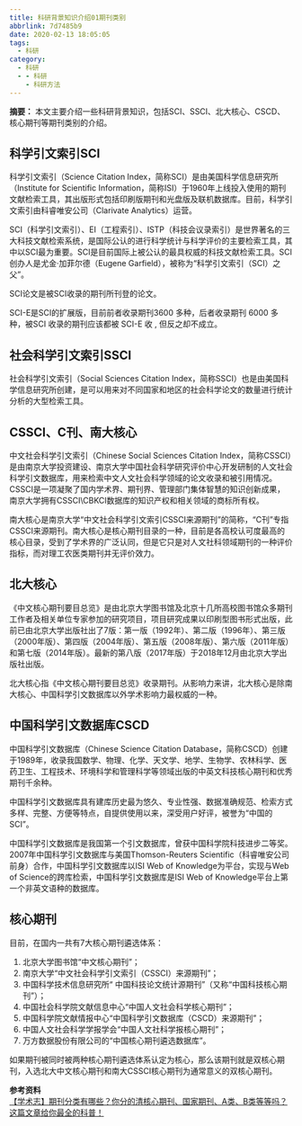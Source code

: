 ```yaml
---
title: 科研背景知识介绍01期刊类别
abbrlink: 7d7485b9
date: 2020-02-13 18:05:05
tags:
  - 科研
category:
  - 科研
  - - 科研
    - 科研方法
---
```

**摘要：** 本文主要介绍一些科研背景知识，包括SCI、SSCI、北大核心、CSCD、核心期刊等期刊类别的介绍。
<!-- more -->
## 科学引文索引SCI
科学引文索引（Science Citation Index，简称SCI）是由美国科学信息研究所（Institute for Scientific Information，简称ISI）于1960年上线投入使用的期刊文献检索工具，其出版形式包括印刷版期刊和光盘版及联机数据库。目前，科学引文索引由科睿唯安公司（Clarivate Analytics）运营。  

SCI（科学引文索引）、EI（工程索引）、ISTP（科技会议录索引）是世界著名的三大科技文献检索系统，是国际公认的进行科学统计与科学评价的主要检索工具，其中以SCI最为重要。SCI是目前国际上被公认的最具权威的科技文献检索工具。SCI创办人是尤金·加菲尔德（Eugene Garfield），被称为“科学引文索引（SCI）之父”。  

SCI论文是被SCI收录的期刊所刊登的论文。  

SCI-E是SCI的扩展版，目前前者收录期刊3600 多种，后者收录期刊 6000 多种，被SCI 收录的期刊应该都被 SCI-E 收 , 但反之却不成立。  

## 社会科学引文索引SSCI
社会科学引文索引（Social Sciences Citation Index，简称SSCI）也是由美国科学信息研究所创建，是可以用来对不同国家和地区的社会科学论文的数量进行统计分析的大型检索工具。  

## CSSCI、C刊、南大核心  
中文社会科学引文索引（Chinese Social Sciences Citation Index，简称CSSCI）是由南京大学投资建设、南京大学中国社会科学研究评价中心开发研制的人文社会科学引文数据库，用来检索中文人文社会科学领域的论文收录和被引用情况。CSSCI是一项凝聚了国内学术界、期刊界、管理部门集体智慧的知识创新成果，南京大学拥有CSSCI\CBKCI数据库的知识产权和相关领域的商标所有权。  

南大核心是南京大学“中文社会科学引文索引CSSCI来源期刊”的简称，“C刊”专指CSSCI来源期刊。南大核心是核心期刊目录的一种，目前是各高校认可度最高的核心目录，受到了学术界的广泛认同，但是它只是对人文社科领域期刊的一种评价指标，而对理工农医类期刊并无评价效力。  

## 北大核心
《中文核心期刊要目总览》是由北京大学图书馆及北京十几所高校图书馆众多期刊工作者及相关单位专家参加的研究项目，项目研究成果以印刷型图书形式出版，此前已由北京大学出版社出了7版：第一版（1992年）、第二版（1996年）、第三版（2000年版）、第四版（2004年版）、第五版（2008年版）、第六版（2011年版）和第七版（2014年版）。最新的第八版（2017年版）于2018年12月由北京大学出版社出版。  

北大核心指《中文核心期刊要目总览》收录期刊。从影响力来讲，北大核心是除南大核心、中国科学引文数据库以外学术影响力最权威的一种。  

## 中国科学引文数据库CSCD
中国科学引文数据库（Chinese Science Citation Database，简称CSCD）创建于1989年，收录我国数学、物理、化学、天文学、地学、生物学、农林科学、医药卫生、工程技术、环境科学和管理科学等领域出版的中英文科技核心期刊和优秀期刊千余种。  

中国科学引文数据库具有建库历史最为悠久、专业性强、数据准确规范、检索方式多样、完整、方便等特点，自提供使用以来，深受用户好评，被誉为“中国的SCI”。  

中国科学引文数据库是我国第一个引文数据库，曾获中国科学院科技进步二等奖。2007年中国科学引文数据库与美国Thomson-Reuters Scientific（科睿唯安公司前身）合作，中国科学引文数据库以ISI Web of Knowledge为平台，实现与Web of Science的跨库检索，中国科学引文数据库是ISI Web of Knowledge平台上第一个非英文语种的数据库。  

## 核心期刊
目前，在国内一共有7大核心期刊遴选体系：  
1)	北京大学图书馆“中文核心期刊”；
2)	南京大学“中文社会科学引文索引（CSSCI）来源期刊”；
3)	中国科学技术信息研究所“ 中国科技论文统计源期刊”（又称“中国科技核心期刊”）；
4)	中国社会科学院文献信息中心“中国人文社会科学核心期刊”；
5)	中国科学院文献情报中心“中国科学引文数据库（CSCD）来源期刊”；
6)	中国人文社会科学学报学会“中国人文社科学报核心期刊”；
7)	万方数据股份有限公司的“中国核心期刊遴选数据库”。  

如果期刊被同时被两种核心期刊遴选体系认定为核心，那么该期刊就是双核心期刊，入选北大中文核心期刊和南大CSSCI核心期刊为通常意义的双核心期刊。  

**参考资料**  
[【学术志】期刊分类有哪些？你分的清核心期刊、国家期刊、A类、B类等等吗？这篇文章给你最全的科普！](http://mp.weixin.qq.com/s?__biz=MzU2NjM3Mzk0Nw==&mid=2247489870&idx=4&sn=f8a7539cf3fbfabd4815cd254ac9de4e&chksm=fcac221acbdbab0cef36e90741a4fc6d4ec01a8aaf409a4fd148bef16b8622f1cdcb9c03a2ac&mpshare=1&scene=23&srcid=0213ShoAbOIwLRfWqFJMVxVS&sharer_sharetime=1581589086709&sharer_shareid=61a4efd63d1bc657755de9ae8ac46c74#rd)  